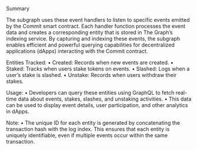 Summary

The subgraph uses these event handlers to listen to specific events emitted by the Commit smart contract. Each handler function processes the event data and creates a corresponding entity that is stored in The Graph’s indexing service. By capturing and indexing these events, the subgraph enables efficient and powerful querying capabilities for decentralized applications (dApps) interacting with the Commit contract.

Entities Tracked:
	•	Created: Records when new events are created.
	•	Staked: Tracks when users stake tokens on events.
	•	Slashed: Logs when a user’s stake is slashed.
	•	Unstake: Records when users withdraw their stakes.

Usage:
	•	Developers can query these entities using GraphQL to fetch real-time data about events, stakes, slashes, and unstaking activities.
	•	This data can be used to display event details, user participation, and other analytics in dApps.

Note:
	•	The unique ID for each entity is generated by concatenating the transaction hash with the log index. This ensures that each entity is uniquely identifiable, even if multiple events occur within the same transaction.

